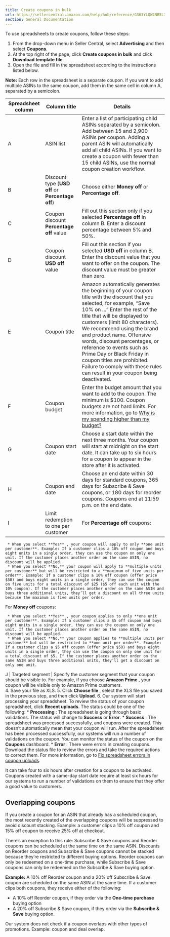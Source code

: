 ```yaml
---
title: Create coupons in bulk
url: https://sellercentral.amazon.com/help/hub/reference/G363YLQW4NB5L38V
section: General Documentation
---
```


To use spreadsheets to create coupons, follow these steps:  

  1. From the drop-down menu in Seller Central, select **Advertising** and then select **Coupons**.
  2. At the top right of the page, click **Create coupons in bulk** and click **Download template file**.
  3. Open the file and fill in the spreadsheet according to the instructions listed below.

**Note:** Each row in the spreadsheet is a separate coupon. If you want to add
multiple ASINs to the same coupon, add them in the same cell in column A,
separated by a semicolon.

Spreadsheet column | Column title | Details  
---|---|---  
A | ASIN list | Enter a list of participating child ASINs separated by a semicolon. Add between 15 and 2,900 ASINs per coupon. Adding a parent ASIN will automatically add all child ASINs. If you want to create a coupon with fewer than 15 child ASINs, use the normal coupon creation workflow.  
B | Discount type (**USD off** or **Percentage off**) | Choose either **Money off** or **Percentage off**.  
C | Coupon discount **Percentage off** value | Fill out this section only if you selected **Percentage off** in column B. Enter a discount percentage between 5% and 50%.  
D | Coupon discount **USD off** value | Fill out this section if you selected **USD off** in column B. Enter the discount value that you want to offer on the coupon. The discount value must be greater than zero.  
E | Coupon title |  Amazon automatically generates the beginning of your coupon title with the discount that you selected, for example, “Save 10% on ...” Enter the rest of the title that will be displayed to customers (limit 80 characters). We recommend using the brand and product name.  Offensive words, discount percentages, or reference to events such as Prime Day or Black Friday in coupon titles are prohibited. Failure to comply with these rules can result in your coupon being deactivated.  
F | Coupon budget | Enter the budget amount that you want to add to the coupon. The minimum is $100. Coupon budgets are not hard limits. For more information, go to [Why is my spending higher than my budget?](/gp/help/GRTVWTKPM8NLQQT2)  
G | Coupon start date | Choose a start date within the next three months. Your coupon will start at midnight on the start date. It can take up to six hours for a coupon to appear in the store after it is activated.   
H | Coupon end date | Choose an end date within 30 days for standard coupons, 365 days for Subscribe & Save coupons, or 180 days for reorder coupons. Coupons end at 11:59 p.m. on the end date.   
I | Limit redemption to one per customer |  For **Percentage off** coupons: 
     * When you select **Yes** , your coupon will apply to only **one unit per customer**. Example: If a customer clips a 10% off coupon and buys eight units in a single order, they can use the coupon on only one unit. If the customer places another order on the same ASIN, no discount will be applied.
     * When you select **No,** your coupon will apply to **multiple units per customer** but will be restricted to a **maximum of five units per order**. Example: If a customer clips a 10% off coupon (offer price $50) and buys eight units in a single order, they can use the coupon on five units for a total discount of $25 ($5 off each unit with the 10% coupon). If the customer places another order on the same ASIN and buys three additional units, they’ll get a discount on all three units because the maximum is five units per order.
For **Money off** coupons:

     * When you select **Yes** , your coupon applies to only **one unit per customer**. Example: If a customer clips a $5 off coupon and buys eight units in a single order, they can use the coupon on only one unit. If the customer places another order on the same ASIN, no discount will be applied.
     * When you select **No,** your coupon applies to **multiple units per customer** but will be restricted to **one unit per order**. Example: If a customer clips a $5 off coupon (offer price $50) and buys eight units in a single order, they can use the coupon on only one unit for a total discount of $5. If the customer places another order on the same ASIN and buys three additional units, they’ll get a discount on only one unit.  
J | Targeted segment | Specify the customer segment that your coupon should be visible to. For example, if you choose **Amazon Prime** , your coupon will be visible only to Amazon Prime customers.  
  4. Save your file as XLS.
  5. Click **Choose file** , select the XLS file you saved in the previous step, and then click **Upload**.
  6. Our system will start processing your spreadsheet. To review the status of your coupon spreadsheet, click **Recent uploads**. The status could be one of the following: 
     * **Processing** : The spreadsheet is going through basic validations. The status will change to **Success** or **Error**.
     * **Success** : The spreadsheet was processed successfully, and coupons were created. This doesn’t automatically mean that your coupon will run. After the spreadsheet has been processed successfully, our systems will run a number of validations on the coupon. You can monitor the status of the coupon on the **Coupons** dashboard.
     * **Error** : There were errors in creating coupons. Download the status file to review the errors and take the required actions to correct them. For more information, go to [Fix spreadsheet errors in coupon uploads](/gp/help/GXRK7QW9Y7WZJ4MM).

It can take four to six hours after creation for a coupon to be activated.
Coupons created with a same-day start date require at least six hours for our
systems to run a number of validations on them to ensure that they offer a
good value to customers.

## Overlapping coupons

If you create a coupon for an ASIN that already has a scheduled coupon, the
most recently created of the overlapping coupons will be suppressed to avoid
discount stacking. Example: a customer clips a 10% off coupon and 15% off
coupon to receive 25% off at checkout.

There’s an exception to this rule: Subscribe & Save coupons and Reorder
coupons can be scheduled at the same time on the same ASIN. Discounts on
Reorder coupons and Subscribe & Save coupons cannot be stacked because they’re
restricted to different buying options. Reorder coupons can only be redeemed
on a one-time purchase, while Subscribe & Save coupons can only be redeemed on
the Subscribe & Save buying option.

**Example:** A 10% off Reorder coupon and a 20% off Subscribe & Save coupon
are scheduled on the same ASIN at the same time. If a customer clips both
coupons, they receive either of the following:

  * A 10% off Reorder coupon, if they order via the **One-time purchase** buying option
  * A 20% off Subscribe & Save coupon, if they order via the **Subscribe & Save** buying option.

Our system does not check if a coupon overlaps with other types of promotions.
Example: coupon and deal overlap.

